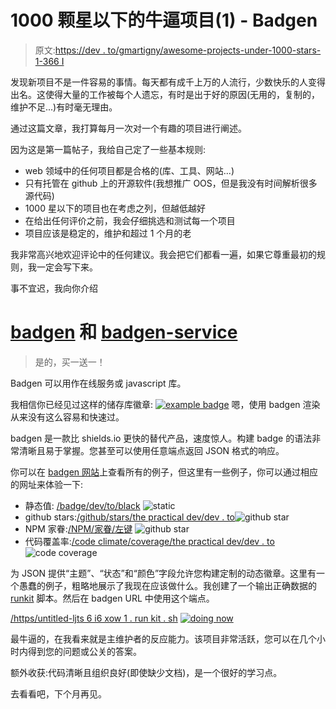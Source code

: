 # 1000 颗星以下的牛逼项目(1) - Badgen

> 原文:[https://dev . to/gmartigny/awesome-projects-under-1000-stars-1-366 I](https://dev.to/gmartigny/awesome-projects-under-1000-stars-1-366i)

发现新项目不是一件容易的事情。每天都有成千上万的人流行，少数快乐的人变得出名。这使得大量的工作被每个人遗忘，有时是出于好的原因(无用的，复制的，维护不足...)有时毫无理由。

通过这篇文章，我打算每月一次对一个有趣的项目进行阐述。

因为这是第一篇帖子，我给自己定了一些基本规则:

*   web 领域中的任何项目都是合格的(库、工具、网站...)
*   只有托管在 github 上的开源软件(我想推广 OOS，但是我没有时间解析很多源代码)
*   1000 星以下的项目也在考虑之列，但越低越好
*   在给出任何评价之前，我会仔细挑选和测试每一个项目
*   项目应该是稳定的，维护和超过 1 个月的老

我非常高兴地欢迎评论中的任何建议。我会把它们都看一遍，如果它尊重最初的规则，我一定会写下来。

事不宜迟，我向你介绍

# [badgen](https://github.com/amio/badgen) 和 [badgen-service](https://github.com/amio/badgen-service)

> 是的，买一送一！

Badgen 可以用作在线服务或 javascript 库。

我相信你已经见过这样的储存库徽章:
[![example badge](../Images/13f9752a62903c7562116d5d2e6647aa.png)](https://res.cloudinary.com/practicaldev/image/fetch/s---kYchcmO--/c_limit%2Cf_auto%2Cfl_progressive%2Cq_auto%2Cw_880/https://badgen.net/badge/dev/hello%2520world) 
嗯，使用 badgen 渲染从来没有这么容易和快速过。

badgen 是一款比 shields.io 更快的替代产品，速度惊人。构建 badge 的语法非常清晰且易于掌握。您甚至可以使用任意端点返回 JSON 格式的响应。

你可以在 [badgen 网站](https://badgen.net/)上查看所有的例子，但这里有一些例子，你可以通过相应的网址来体验一下:

*   静态值: [/badge/dev/to/black](https://badgen.net/badge/dev/to/black) ![static](../Images/bce6320da3d3d0d45e2a40e937aa5b60.png)
*   github stars:[/github/stars/the practical dev/dev . to](https://badgen.net/github/stars/thepracticaldev/dev.to)![github star](../Images/e17d80339d29fd54c14261d4b5e89c04.png)
*   NPM 家眷:[/NPM/家眷/左键](https://badgen.net/npm/dependents/left-pad) ![github star](../Images/b5b850f0c9e654a1b96731276231f1f3.png)
*   代码覆盖率:[/code climate/coverage/the practical dev/dev . to](https://badgen.net/codeclimate/coverage/thepracticaldev/dev.to)![code coverage](../Images/23152a40bdbf4863be291bcaf0fe5194.png)

为 JSON 提供“主题”、“状态”和“颜色”字段允许您构建定制的动态徽章。这里有一个愚蠢的例子，粗略地展示了我现在应该做什么。我创建了一个输出正确数据的 [runkit](https://runkit.com/gmartigny/5b8fa7a29cf9530012642696/) 脚本。然后在 badgen URL 中使用这个端点。

[/https/untitled-ljts 6 i6 xow 1 . run kit . sh](https://badgen.net/https/untitled-ljtss6i6xow1.runkit.sh)
[![doing now](../Images/c50b3cac62e58e176d89cd6274d57078.png)](https://res.cloudinary.com/practicaldev/image/fetch/s--WMl4sESI--/c_limit%2Cf_auto%2Cfl_progressive%2Cq_auto%2Cw_880/https://badgen.net/https/untitled-ljtss6i6xow1.runkit.sh)

最牛逼的，在我看来就是主维护者的反应能力。该项目非常活跃，您可以在几个小时内得到您的问题或公关的答案。

额外收获:代码清晰且组织良好(即使缺少文档)，是一个很好的学习点。

去看看吧，下个月再见。